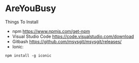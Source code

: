 # AreYouBusy

Things To Install
* npm https://www.npmjs.com/get-npm
* Visual Studio Code https://code.visualstudio.com/download
* Gitbash https://github.com/msysgit/msysgit/releases/
* Ionic:
```
npm install -g iconic
```
